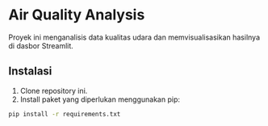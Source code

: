 # Air Quality Analysis

Proyek ini menganalisis data kualitas udara dan memvisualisasikan hasilnya di dasbor Streamlit.

## Instalasi

1. Clone repository ini.
2. Install paket yang diperlukan menggunakan pip:

```bash
pip install -r requirements.txt

